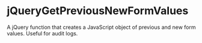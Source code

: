 # jQueryGetPreviousNewFormValues
A jQuery function that creates a JavaScript object of previous and new form values.  Useful for audit logs.
